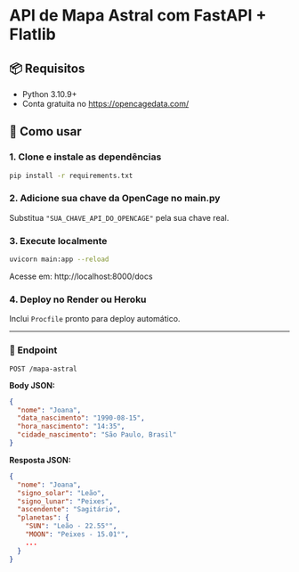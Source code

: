 
# API de Mapa Astral com FastAPI + Flatlib

## 📦 Requisitos

- Python 3.10.9+
- Conta gratuita no https://opencagedata.com/

## 🚀 Como usar

### 1. Clone e instale as dependências

```bash
pip install -r requirements.txt
```

### 2. Adicione sua chave da OpenCage no main.py

Substitua `"SUA_CHAVE_API_DO_OPENCAGE"` pela sua chave real.

### 3. Execute localmente

```bash
uvicorn main:app --reload
```

Acesse em: http://localhost:8000/docs

### 4. Deploy no Render ou Heroku

Inclui `Procfile` pronto para deploy automático.

---

### 🔗 Endpoint

`POST /mapa-astral`

**Body JSON:**
```json
{
  "nome": "Joana",
  "data_nascimento": "1990-08-15",
  "hora_nascimento": "14:35",
  "cidade_nascimento": "São Paulo, Brasil"
}
```

**Resposta JSON:**
```json
{
  "nome": "Joana",
  "signo_solar": "Leão",
  "signo_lunar": "Peixes",
  "ascendente": "Sagitário",
  "planetas": {
    "SUN": "Leão - 22.55°",
    "MOON": "Peixes - 15.01°",
    ...
  }
}
```
